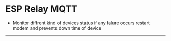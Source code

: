 ﻿# ESP Relay MQTT 
 - Monitor diffrent kind of devices status if any falure occurs restart modem and prevents down time of device
 ---
 
